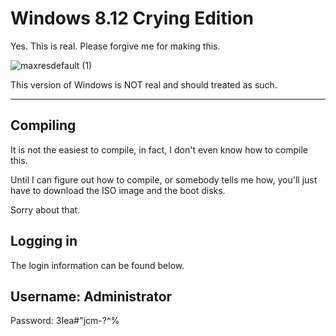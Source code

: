 # Windows 8.12 Crying Edition
Yes. This is real. Please forgive me for making this.

![maxresdefault (1)](https://user-images.githubusercontent.com/114437933/205506624-c659e23d-1645-4246-b979-abefb929173e.jpg)

This version of Windows is NOT real and should treated as such.

---

## Compiling

It is not the easiest to compile, in fact, I don't even know how to compile this.

Until I can figure out how to compile, or somebody tells me how, you'll just have to download the ISO image and the boot disks.

Sorry about that.

## Logging in

The login information can be found below.

Username: Administrator
---
Password: 3Iea#\"jcm-?^%

